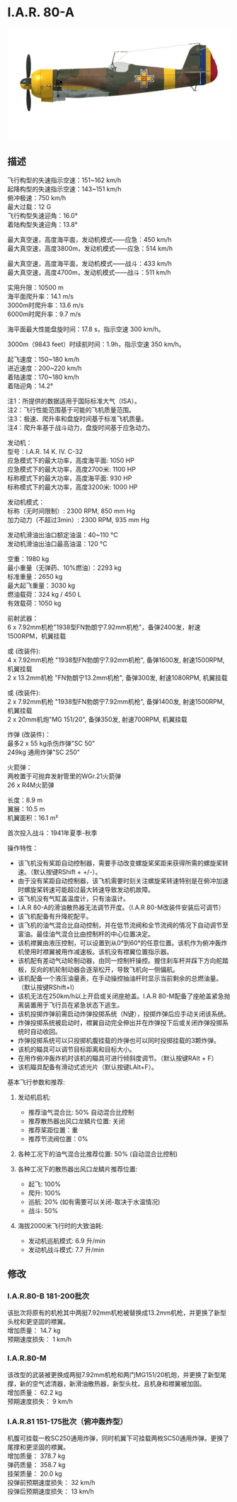 # I.A.R. 80-A  
  
![iar80a](../images/iar80a.png)  
  
## 描述  
  
飞行构型的失速指示空速：151~162 km/h  
起降构型的失速指示空速：143~151 km/h  
俯冲极速：750 km/h  
最大过载：12 G  
飞行构型失速迎角：16.0°  
着陆构型失速迎角：13.8°  
  
最大真空速，高度海平面，发动机模式——应急：450 km/h  
最大真空速，高度3800m，发动机模式——应急：514 km/h  
  
最大真空速，高度海平面，发动机模式——战斗：433 km/h  
最大真空速，高度4700m，发动机模式——战斗：511 km/h  
  
  
实用升限：10500 m  
海平面爬升率：14.1 m/s  
3000m时爬升率：13.6 m/s  
6000m时爬升率：9.7 m/s  
  
海平面最大性能盘旋时间：17.8 s，指示空速 300 km/h。  
  
3000m（9843 feet）时续航时间：1.9h，指示空速 350 km/h。  
  
起飞速度：150~180 km/h  
进近速度：200~220 km/h  
着陆速度：170~180 km/h  
着陆迎角：14.2°  
  
注1：所提供的数据适用于国际标准大气（ISA）。  
注2：飞行性能范围基于可能的飞机质量范围。  
注3：极速、爬升率和盘旋时间基于标准飞机质量。  
注4：爬升率基于战斗动力，盘旋时间基于应急动力。  
  
发动机：  
型号：I.A.R. 14 K. IV. C-32  
应急模式下的最大功率，高度海平面: 1050 HP  
应急模式下的最大功率，高度2700米: 1100 HP  
标称模式下的最大功率，高度海平面: 930 HP  
标称模式下的最大功率，高度3200米: 1000 HP  
  
发动机模式：  
标称（无时间限制）: 2300 RPM, 850 mm Hg  
加力动力（不超过3min）: 2300 RPM, 935 mm Hg  
  
发动机滑油出油口额定油温：40~110 °C  
发动机滑油出油口最高油温：120 °C  
  
空重：1980 kg  
最小重量（无弹药、10%燃油）：2293 kg  
标准重量：2650 kg  
最大起飞重量：3030 kg  
燃油载荷：324 kg / 450 L  
有效载荷：1050 kg  
  
前射武器：  
6 x 7.92mm机枪"1938型FN勃朗宁7.92mm机枪"，备弹2400发，射速1500RPM，机翼挂载  
  
或 (改装件):  
4 x 7.92mm机枪 "1938型FN勃朗宁7.92mm机枪", 备弹1600发, 射速1500RPM, 机翼挂载  
2 x 13.2mm机枪 "FN勃朗宁13.2mm机枪", 备弹300发, 射速1080RPM,  机翼挂载  	
  
或 (改装件):  
2 x 7.92mm机枪 "1938型FN勃朗宁7.92mm机枪", 备弹1400发, 射速1500RPM, 机翼挂载  
2 x 20mm机炮"MG 151/20", 备弹350发, 射速700RPM, 机翼挂载  
  
炸弹 (改装件)：  
最多2 x 55 kg杀伤炸弹"SC 50"  
249kg 通用炸弹"SC 250"  
  
  
火箭弹：  
两枚置于可抛弃发射管里的WGr.21火箭弹  
26 x R4M火箭弹  
  
长度：8.9 m  
翼展：10.5 m  
机翼面积：16.1 m²  
  
首次投入战斗：1941年夏季-秋季  
  
操作特性：  
- 该飞机没有桨距自动控制器，需要手动改变螺旋桨桨距来获得所需的螺旋桨转速。（默认按键RShift + +/-）。  
- 由于没有桨距自动控制器，该飞机需要时刻关注螺旋桨转速特别是在俯冲加速时螺旋桨转速可能超过最大转速导致发动机故障。  
- 该飞机没有气缸盖温度计，只有油温计。  
- I.A.R 80-A的滑油散热器无法调节开度。（I.A.R 80-M改装件安装后可调节）  
- 该飞机配备有升降舵配平。  
- 该飞机的油气混合比自动控制，并在低节流阀和全节流阀的情况下自动调节至富油。最佳油气混合比由控制杆的中心位置决定。  
- 该机襟翼由液压控制，可以设置到从0°到60°的任意位置。该机作为俯冲轰炸机使用时襟翼被用作减速板。该机没有襟翼位置指示器。  
- 该机配有差动气动轮制动器，由同一控制杆操控。握住刹车杆并踩下方向舵踏板，反向的机轮制动器会逐渐松开，导致飞机向一侧偏航。  
- 该机配备一个液压油量表，在手动操控抽油杆时显示当前剩余的总燃油量。（默认按键RShift+I）  
- 该机无法在250km/h以上开启或关闭座舱盖。I.A.R 80-M配备了座舱盖紧急抛离装置用于飞行员在紧急状态下逃生。  
- 该机投掷炸弹前需启动炸弹投掷系统（N键），投掷炸弹后应手动关闭该系统。  
- 炸弹投掷系统被启动时，襟翼自动完全伸出并在炸弹投下后或关闭炸弹投掷系统时自动收回。  
- 炸弹投掷系统可以只投掷机腹挂载的炸弹也可以同时投掷挂载的3颗炸弹。  
- 该机的瞄具可以调节目标距离和目标大小。  
- 在用作俯冲轰炸机时该机的瞄具可进行倾斜度调节。（默认按键RAlt + F）  
- 该机瞄具配备有滑动式滤光片（默认按键LAlt+F）。  
  
基本飞行参数和推荐:  
1. 发动机启机:  
	- 推荐油气混合比: 50% 自动混合比控制  
	- 推荐散热器出风口龙鳞片位置: 关闭  
	- 推荐桨距位置：重  
	- 推荐节流阀位置：0%  
  
2. 各种工况下的油气混合比推荐位置: 50% (自动混合比控制)  
  
3. 各种工况下的散热器出风口龙鳞片推荐位置:  
	- 起飞: 100%  
	- 爬升: 100%  
	- 巡航: 20% (如有需要可以关闭-取决于水温情况)  
	- 战斗: 50%  
  
4. 海拔2000米飞行时的大致油耗:  
	- 发动机巡航模式: 6.9 升/min  
	- 发动机战斗模式: 7.7 升/min  
  
## 修改  
  
  
### I.A.R.80-B 181-200批次  
  
该批次将原有的机枪其中两挺7.92mm机枪被替换成13.2mm机枪，并更换了新型头枕和更坚固的襟翼。  
增加质量： 14.7 kg  
预期速度损失： 1 km/h  
  
### I.A.R.80-M  
  
该改型的武装被更换成两挺7.92mm机枪和两门MG151/20机炮，并更换了新型尾撑，新的空气滤清器，新滑油散热器，新型头枕，且机身和襟翼被加固。  
增加质量： 62.2 kg  
预期速度损失： 9 km/h  
  
### I.A.R.81 151-175批次（俯冲轰炸型）  
  
机腹可挂载一枚SC250通用炸弹，同时机翼下可挂载两枚SC50通用炸弹。更换了尾撑和更坚固的襟翼。  
增加质量： 378.7 kg  
弹药质量： 358.7 kg  
挂架质量： 20.0 kg  
投弹前预期速度损失： 32 km/h  
投弹后预期速度损失： 13 km/h  
